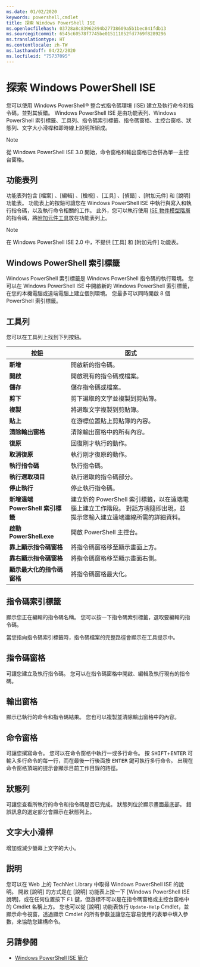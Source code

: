```yaml
---
ms.date: 01/02/2020
keywords: powershell,cmdlet
title: 探索 Windows PowerShell ISE
ms.openlocfilehash: 03728a8c83962894b27738609a5b1bec841fdb13
ms.sourcegitcommit: 6545c60578f7745be015111052fd7769f8289296
ms.translationtype: HT
ms.contentlocale: zh-TW
ms.lasthandoff: 04/22/2020
ms.locfileid: "75737095"
---
```

# <a name="exploring-the-windows-powershell-ise"></a>探索 Windows PowerShell ISE

您可以使用 Windows PowerShell® 整合式指令碼環境 (ISE) 建立及執行命令和指令碼，並對其偵錯。 Windows PowerShell ISE 是由功能表列、Windows PowerShell 索引標籤、工具列、指令碼索引標籤、指令碼窗格、主控台窗格、狀態列、文字大小滑桿和即時線上說明所組成。

> [!NOTE]
> 從 Windows PowerShell ISE 3.0 開始，命令窗格和輸出窗格已合併為單一主控台窗格。

## <a name="menu-bar"></a>功能表列

功能表列包含 [檔案]  、[編輯]  、[檢視]  、[工具]  、[偵錯]  、[附加元件]  和 [說明]  功能表。 功能表上的按鈕可讓您在 Windows PowerShell ISE 中執行與寫入和執行指令碼，以及執行命令相關的工作。 此外，您可以執行使用 [ISE 物件模型階層](object-model/The-ISE-Object-Model-Hierarchy.md)的指令碼，將[附加元件工具](object-model/The-ISEAddOnTool-Object.md)放在功能表列上。

> [!NOTE]
> 在 Windows PowerShell ISE 2.0 中，不提供 [工具]  和 [附加元件]  功能表。

## <a name="windows-powershell-tabs"></a>Windows PowerShell 索引標籤

Windows PowerShell 索引標籤是 Windows PowerShell 指令碼的執行環境。 您可以在 Windows PowerShell ISE 中開啟新的 Windows PowerShell 索引標籤，在您的本機電腦或遠端電腦上建立個別環境。 您最多可以同時開啟 8 個 PowerShell 索引標籤。

## <a name="toolbar"></a>工具列

您可以在工具列上找到下列按鈕。

|             按鈕             |                                                                                     函式                                                                                     |
| ------------------------------ | -------------------------------------------------------------------------------------------------------------------------------------------------------------------------------- |
| **新增**                        | 開啟新的指令碼。                                                                                                                                                              |
| **開啟**                       | 開啟現有的指令碼或檔案。                                                                                                                                                |
| **儲存**                       | 儲存指令碼或檔案。                                                                                                                                                          |
| **剪下**                        | 剪下選取的文字並複製到剪貼簿。                                                                                                                           |
| **複製**                       | 將選取文字複製到剪貼簿。                                                                                                                                       |
| **貼上**                      | 在游標位置貼上剪貼簿的內容。                                                                                                                     |
| **清除輸出窗格**          | 清除輸出窗格中的所有內容。                                                                                                                                           |
| **復原**                       | 回復剛才執行的動作。                                                                                                                                     |
| **取消復原**                       | 執行剛才復原的動作。                                                                                                                                        |
| **執行指令碼**                 | 執行指令碼。                                                                                                                                                                   |
| **執行選取項目**              | 執行選取的指令碼部分。                                                                                                                                             |
| **停止執行**             | 停止執行指令碼。                                                                                                                                                  |
| **新增遠端 PowerShell 索引標籤**  | 建立新的 PowerShell 索引標籤，以在遠端電腦上建立工作階段。 對話方塊隨即出現，並提示您輸入建立遠端連線所需的詳細資料。 |
| **啟動 PowerShell.exe**       | 開啟 PowerShell 主控台。                                                                                                                                                      |
| **靠上顯示指令碼窗格**       | 將指令碼窗格移至顯示畫面上方。                                                                                                                                 |
| **靠右顯示指令碼窗格**     | 將指令碼窗格移至顯示畫面右側。                                                                                                                               |
| **顯示最大化的指令碼窗格** | 將指令碼窗格最大化。                                                                                                                                                       |

## <a name="script-tab"></a>指令碼索引標籤

顯示您正在編輯的指令碼名稱。 您可以按一下指令碼索引標籤，選取要編輯的指令碼。

當您指向指令碼索引標籤時，指令碼檔案的完整路徑會顯示在工具提示中。

## <a name="script-pane"></a>指令碼窗格

可讓您建立及執行指令碼。 您可以在指令碼窗格中開啟、編輯及執行現有的指令碼。

## <a name="output-pane"></a>輸出窗格

顯示已執行的命令和指令碼結果。 您也可以複製並清除輸出窗格中的內容。

## <a name="command-pane"></a>命令窗格

可讓您撰寫命令。 您可以在命令窗格中執行一或多行命令。 按 <kbd>SHIFT</kbd>+<kbd>ENTER</kbd> 可輸入多行命令的每一行，而在最後一行後面按 <kbd>ENTER</kbd> 鍵可執行多行命令。 出現在命令窗格頂端的提示會顯示目前工作目錄的路徑。

## <a name="status-bar"></a>狀態列

可讓您查看所執行的命令和指令碼是否已完成。 狀態列位於顯示畫面最底部。 錯誤訊息的選定部分會顯示在狀態列上。

## <a name="text-size-slider"></a>文字大小滑桿

增加或減少螢幕上文字的大小。

## <a name="help"></a>説明

您可以在 Web 上的 TechNet Library 中取得 Windows PowerShell ISE 的說明。 開啟 [說明] 的方式是在 [說明] 功能表上按一下 [Windows PowerShell ISE 說明]，或在任何位置按下 <kbd>F1</kbd> 鍵，但游標不可以是在指令碼窗格或主控台窗格中的 Cmdlet 名稱上方。
您也可以從 [說明]  功能表執行 `Update-Help` Cmdlet，並顯示命令視窗，透過顯示 Cmdlet 的所有參數並讓您在容易使用的表單中填入參數，來協助您建構命令。

## <a name="see-also"></a>另請參閱

- [Windows PowerShell ISE 簡介](Introducing-the-Windows-PowerShell-ISE.md)
